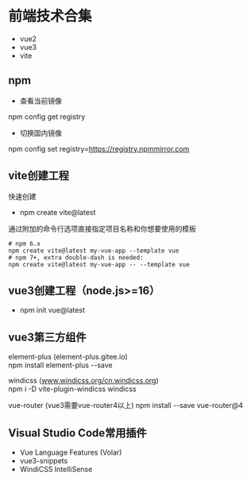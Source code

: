 # 前端技术合集

- vue2
- vue3
- vite

## npm

- 查看当前镜像

npm config get registry

- 切换国内镜像

npm config set registry=https://registry.npmmirror.com

## vite创建工程

快速创建

- npm create vite@latest

通过附加的命令行选项直接指定项目名称和你想要使用的模板

```
# npm 6.x
npm create vite@latest my-vue-app --template vue
# npm 7+, extra double-dash is needed:
npm create vite@latest my-vue-app -- --template vue
```

## vue3创建工程（node.js>=16）

- npm init vue@latest

## vue3第三方组件
element-plus (element-plus.gitee.io)  
npm install element-plus --save

windicss  (www.windicss.org/cn.windicss.org)  
npm i -D vite-plugin-windicss windicss

vue-router (vue3需要vue-router4以上)
npm install --save vue-router@4

## Visual Studio Code常用插件
- Vue Language Features (Volar)
- vue3-snippets
- WindiCSS IntelliSense
